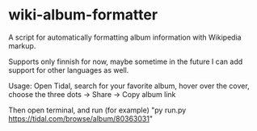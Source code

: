 # wiki-album-formatter
A script for automatically formatting album information with Wikipedia markup.

Supports only finnish for now, maybe sometime in the future I can add support for other languages as well.

Usage: Open Tidal, search for your favorite album, hover over the cover, choose the three dots -> Share -> Copy album link

Then open terminal, and run (for example) "py run.py https://tidal.com/browse/album/80363031"

